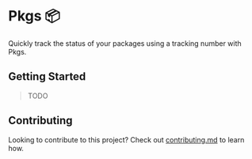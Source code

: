 # Pkgs :package:

Quickly track the status of your packages using a tracking number with Pkgs.

## Getting Started

> TODO

## Contributing

Looking to contribute to this project? Check out [contributing.md](CONTRIBUTING.md) to learn how.
